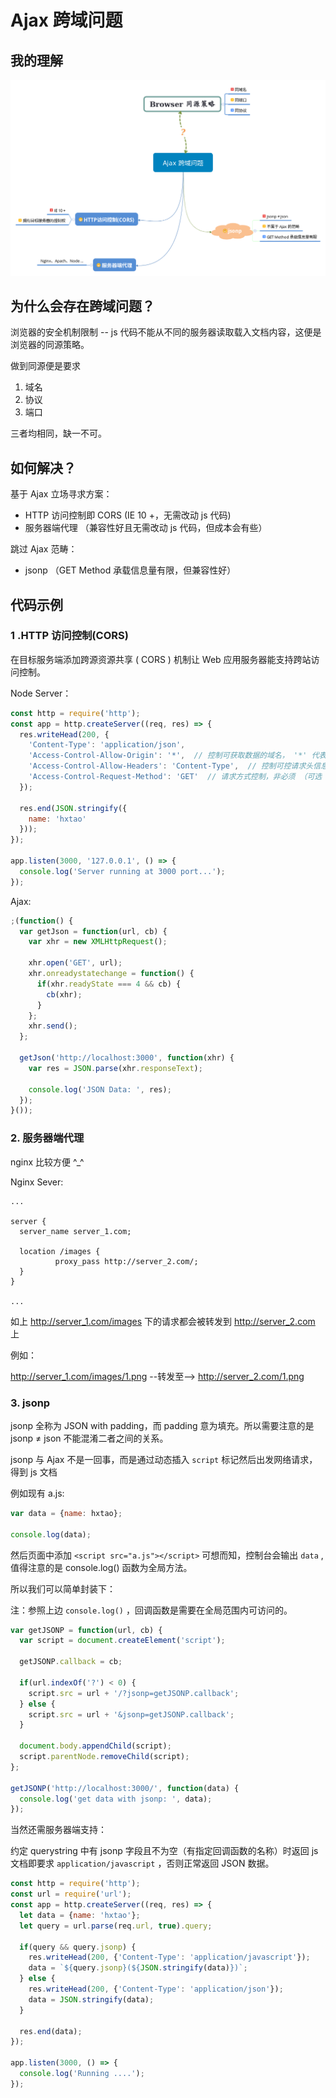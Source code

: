 # Ajax 跨域问题


## 我的理解

![Ajax 跨域问题](images/mind.png)


## 为什么会存在跨域问题？

浏览器的安全机制限制 -- js 代码不能从不同的服务器读取载入文档内容，这便是浏览器的同源策略。

做到同源便是要求

1. 域名
2. 协议
3. 端口

三者均相同，缺一不可。


## 如何解决？

基于 Ajax 立场寻求方案：

- HTTP 访问控制即 CORS (IE 10 +，无需改动 js 代码)
- 服务器端代理 （兼容性好且无需改动 js 代码，但成本会有些）

跳过 Ajax 范畴：

- jsonp （GET Method 承载信息量有限，但兼容性好）

## 代码示例

### 1 .HTTP 访问控制(CORS)

在目标服务端添加跨源资源共享 ( CORS ) 机制让 Web 应用服务器能支持跨站访问控制。

Node Server：

```javascript
const http = require('http');
const app = http.createServer((req, res) => {
  res.writeHead(200, {
    'Content-Type': 'application/json',
    'Access-Control-Allow-Origin': '*',  // 控制可获取数据的域名， '*' 代表所用
    'Access-Control-Allow-Headers': 'Content-Type',  // 控制可控请求头信息，非必须但如果 Ajax 有用 setRequestHeader 方法设置请求头信息，则必须在服务器端添加相应请求头字段
    'Access-Control-Request-Method': 'GET'  // 请求方式控制，非必须 （可选 GET, POST, PUT, DELETE, PATCH 等）
  });

  res.end(JSON.stringify({
    name: 'hxtao'
  }));
});

app.listen(3000, '127.0.0.1', () => {
  console.log('Server running at 3000 port...');
});
```

Ajax:

```javascript
;(function() {
  var getJson = function(url, cb) {
    var xhr = new XMLHttpRequest();

    xhr.open('GET', url);
    xhr.onreadystatechange = function() {
      if(xhr.readyState === 4 && cb) {
        cb(xhr);
      }
    };
    xhr.send();
  };

  getJson('http://localhost:3000', function(xhr) {
    var res = JSON.parse(xhr.responseText);
    
    console.log('JSON Data: ', res);
  });
}());
```

### 2. 服务器端代理

nginx 比较方便 ^_^

Nginx Sever:

```nginx
...

server {
  server_name server_1.com;

  location /images {
          proxy_pass http://server_2.com/;
  }
}

...
```

如上 http://server_1.com/images 下的请求都会被转发到 http://server_2.com 上

例如：

http://server_1.com/images/1.png  --转发至--> http://server_2.com/1.png

### 3. jsonp

jsonp 全称为 JSON with padding，而 padding 意为填充。所以需要注意的是 jsonp ≠ json 不能混淆二者之间的关系。

jsonp 与 Ajax 不是一回事，而是通过动态插入 `script` 标记然后出发网络请求，得到 js 文档

例如现有 a.js:

```javascript
var data = {name: hxtao};

console.log(data);
```

然后页面中添加 `<script src="a.js"></script>` 可想而知，控制台会输出 `data` , 值得注意的是 console.log() 函数为全局方法。

所以我们可以简单封装下：

注：参照上边 `console.log()` ，回调函数是需要在全局范围内可访问的。

```javascript
var getJSONP = function(url, cb) {
  var script = document.createElement('script');
  
  getJSONP.callback = cb;

  if(url.indexOf('?') < 0) {
    script.src = url + '/?jsonp=getJSONP.callback';
  } else {
    script.src = url + '&jsonp=getJSONP.callback';
  }

  document.body.appendChild(script);
  script.parentNode.removeChild(script);
};

getJSONP('http://localhost:3000/', function(data) {
  console.log('get data with jsonp: ', data);
});
```

当然还需服务器端支持：

约定 querystring 中有 jsonp 字段且不为空（有指定回调函数的名称）时返回 js 文档即要求 `application/javascript` ，否则正常返回 JSON 数据。

```javascript
const http = require('http');
const url = require('url');
const app = http.createServer((req, res) => {
  let data = {name: 'hxtao'};
  let query = url.parse(req.url, true).query;

  if(query && query.jsonp) {
    res.writeHead(200, {'Content-Type': 'application/javascript'});
    data = `${query.jsonp}(${JSON.stringify(data)})`;
  } else {
    res.writeHead(200, {'Content-Type': 'application/json'});
    data = JSON.stringify(data);
  }

  res.end(data);
});

app.listen(3000, () => {
  console.log('Running ....');
});
```
